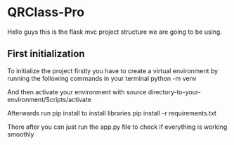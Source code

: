 # QRClass-Pro
Hello guys this is the flask mvc project structure we are going to be using. 

## First initialization
To initialize the project firstly you have to create a virtual environment by running the following commands in your terminal
  python -m venv 

And then activate your environment with 
  source directory-to-your-environment/Scripts/activate

Afterwards run pip install to install libraries 
  pip install -r requirements.txt

There after you can just run the app.py file to check if everything is working smoothly 
